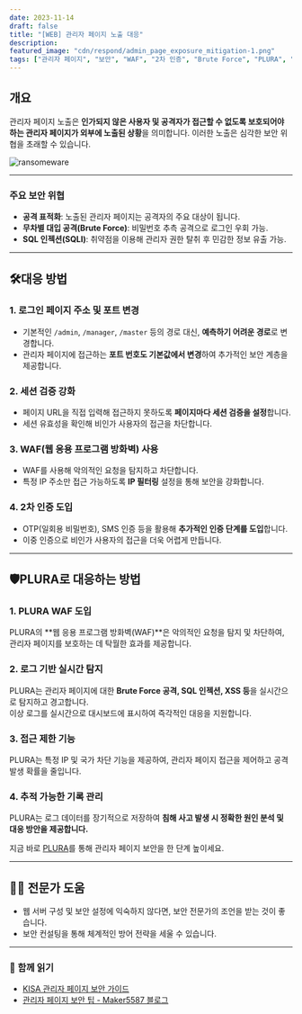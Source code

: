 ```yaml
---
date: 2023-11-14
draft: false
title: "[WEB] 관리자 페이지 노출 대응"
description: 
featured_image: "cdn/respond/admin_page_exposure_mitigation-1.png"
tags: ["관리자 페이지", "보안", "WAF", "2차 인증", "Brute Force", "PLURA", "웹 보안", "SQL 인젝션"]
---
```


## 개요

관리자 페이지 노출은 **인가되지 않은 사용자 및 공격자가 접근할 수 없도록 보호되어야 하는 관리자 페이지가 외부에 노출된 상황**을 의미합니다. 이러한 노출은 심각한 보안 위협을 초래할 수 있습니다.

<!--more-->
![ransomeware](https://blog.plura.io/cdn/respond/admin_page_exposure_mitigation-1.png)

---

### 주요 보안 위협
- **공격 표적화**: 노출된 관리자 페이지는 공격자의 주요 대상이 됩니다.  
- **무차별 대입 공격(Brute Force)**: 비밀번호 추측 공격으로 로그인 우회 가능.  
- **SQL 인젝션(SQLI)**: 취약점을 이용해 관리자 권한 탈취 후 민감한 정보 유출 가능.  

---

## 🛠️대응 방법

### 1. **로그인 페이지 주소 및 포트 변경**
- 기본적인 `/admin`, `/manager`, `/master` 등의 경로 대신, **예측하기 어려운 경로**로 변경합니다.
- 관리자 페이지에 접근하는 **포트 번호도 기본값에서 변경**하여 추가적인 보안 계층을 제공합니다.

### 2. **세션 검증 강화**
- 페이지 URL을 직접 입력해 접근하지 못하도록 **페이지마다 세션 검증을 설정**합니다.
- 세션 유효성을 확인해 비인가 사용자의 접근을 차단합니다.

### 3. **WAF(웹 응용 프로그램 방화벽) 사용**
- WAF를 사용해 악의적인 요청을 탐지하고 차단합니다.
- 특정 IP 주소만 접근 가능하도록 **IP 필터링** 설정을 통해 보안을 강화합니다.

### 4. **2차 인증 도입**
- OTP(일회용 비밀번호), SMS 인증 등을 활용해 **추가적인 인증 단계를 도입**합니다.
- 이중 인증으로 비인가 사용자의 접근을 더욱 어렵게 만듭니다.

---

## 🛡️PLURA로 대응하는 방법

### 1. **PLURA WAF 도입**
PLURA의 **웹 응용 프로그램 방화벽(WAF)**은 악의적인 요청을 탐지 및 차단하여, 관리자 페이지를 보호하는 데 탁월한 효과를 제공합니다.

### 2. **로그 기반 실시간 탐지**
PLURA는 관리자 페이지에 대한 **Brute Force 공격, SQL 인젝션, XSS 등**을 실시간으로 탐지하고 경고합니다.  
이상 로그를 실시간으로 대시보드에 표시하여 즉각적인 대응을 지원합니다.

### 3. **접근 제한 기능**
PLURA는 특정 IP 및 국가 차단 기능을 제공하여, 관리자 페이지 접근을 제어하고 공격 발생 확률을 줄입니다.

### 4. **추적 가능한 기록 관리**
PLURA는 로그 데이터를 장기적으로 저장하여 **침해 사고 발생 시 정확한 원인 분석 및 대응 방안을 제공합니다.**

지금 바로 [PLURA](https://www.plura.io/)를 통해 관리자 페이지 보안을 한 단계 높이세요.

---

## 🧑‍🔧 전문가 도움

- 웹 서버 구성 및 보안 설정에 익숙하지 않다면, 보안 전문가의 조언을 받는 것이 좋습니다.  
- 보안 컨설팅을 통해 체계적인 방어 전략을 세울 수 있습니다.

---

### 📖 **함께 읽기**

- [KISA 관리자 페이지 보안 가이드](https://www.kisa.or.kr/2060204/form?postSeq=12&lang_type=KO&page=1)  
- [관리자 페이지 보안 팁 - Maker5587 블로그](https://maker5587.tistory.com/30)
